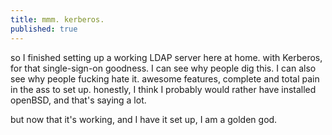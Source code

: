 ```yaml
---
title: mmm. kerberos.
published: true
---
```


so I finished setting up a working LDAP server here at home. with
Kerberos, for that single-sign-on goodness. I can see why people dig
this. I can also see why people fucking hate it. awesome features,
complete and total pain in the ass to set up. honestly, I think I
probably would rather have installed openBSD, and that's saying a lot.

but now that it's working, and I have it set up, I am a golden god.

